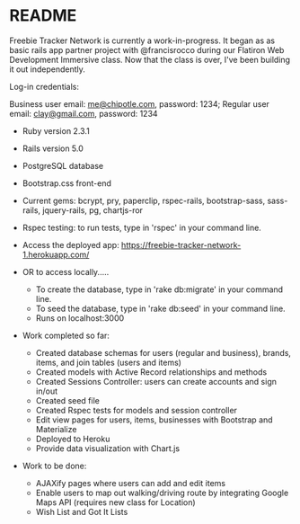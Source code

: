 # README

Freebie Tracker Network is currently a work-in-progress. It began as as basic rails app partner project with @francisrocco during our Flatiron Web Development Immersive class. Now that the class is over, I've been building it out independently.

Log-in credentials:
 
 Business user email: me@chipotle.com, password: 1234; 
 Regular user email: clay@gmail.com, password: 1234

* Ruby version 2.3.1
* Rails version 5.0
* PostgreSQL database
* Bootstrap.css front-end
* Current gems: bcrypt, pry, paperclip, rspec-rails, bootstrap-sass, sass-rails, jquery-rails, pg, chartjs-ror
* Rspec testing: to run tests, type in 'rspec' in your command line.
* Access the deployed app: https://freebie-tracker-network-1.herokuapp.com/
* OR to access locally.....
     * To create the database, type in 'rake db:migrate' in your command line.
     * To seed the database, type in 'rake db:seed' in your command line.
     * Runs on localhost:3000



* Work completed so far:
  * Created database schemas for users (regular and business), brands, items, and join tables (users and items)
  * Created models with Active Record relationships and methods
  * Created Sessions Controller: users can create accounts and sign in/out
  * Created seed file
  * Created Rspec tests for models and session controller
  * Edit view pages for users, items, businesses with Bootstrap and Materialize
  * Deployed to Heroku
  * Provide data visualization with Chart.js

* Work to be done:
  * AJAXify pages where users can add and edit items
  * Enable users to map out walking/driving route by integrating Google Maps API (requires new class for Location)
  * Wish List and Got It Lists
